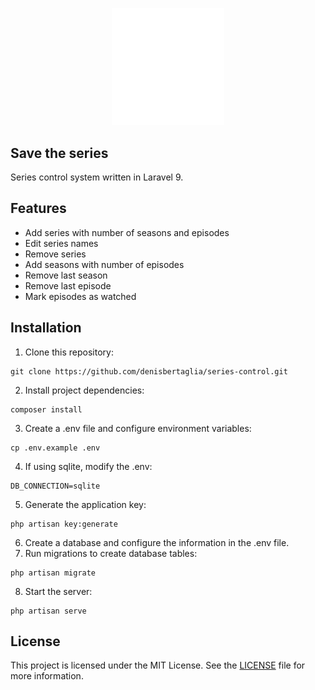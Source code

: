 <p align="center">
<img src="https://raw.githubusercontent.com/denisbertaglia/series-control/readme/public/img/logomark.svg" width="180" alt="Logo">
</p>


## Save the series
Series control system written in Laravel 9.

## Features

- Add series with number of seasons and episodes
- Edit series names
- Remove series
- Add seasons with number of episodes
- Remove last season
- Remove last episode
- Mark episodes as watched

## Installation

1. Clone this repository:

```
git clone https://github.com/denisbertaglia/series-control.git

```

2. Install project dependencies:

```
composer install

```

3. Create a .env file and configure environment variables:

```
cp .env.example .env

```

4. If using sqlite, modify the .env:

```
DB_CONNECTION=sqlite

```

5. Generate the application key:

```
php artisan key:generate

```

6. Create a database and configure the information in the .env file.
7. Run migrations to create database tables:

```
php artisan migrate

```

8. Start the server:

```
php artisan serve

```

## License

This project is licensed under the MIT License. See the [LICENSE](https://opensource.org/licenses/MIT) file for more information.
